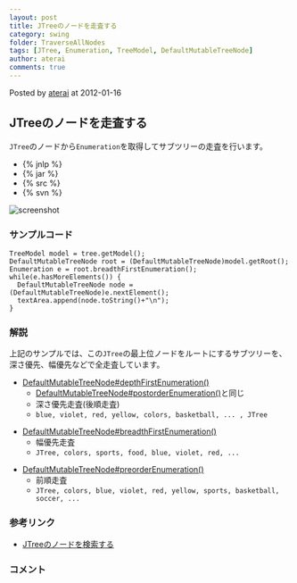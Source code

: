 ```yaml
---
layout: post
title: JTreeのノードを走査する
category: swing
folder: TraverseAllNodes
tags: [JTree, Enumeration, TreeModel, DefaultMutableTreeNode]
author: aterai
comments: true
---
```


Posted by [aterai](http://terai.xrea.jp/aterai.html) at 2012-01-16

## JTreeのノードを走査する
`JTree`のノードから`Enumeration`を取得してサブツリーの走査を行います。

- {% jnlp %}
- {% jar %}
- {% src %}
- {% svn %}

<!-- dummy comment line for breaking list -->

![screenshot](https://lh5.googleusercontent.com/-m8cdaUCibl0/TxPCZQMYqkI/AAAAAAAABH4/eAK9LyYkv14/s800/TraverseAllNodes.png)

### サンプルコード
<pre class="prettyprint"><code>TreeModel model = tree.getModel();
DefaultMutableTreeNode root = (DefaultMutableTreeNode)model.getRoot();
Enumeration e = root.breadthFirstEnumeration();
while(e.hasMoreElements()) {
  DefaultMutableTreeNode node = (DefaultMutableTreeNode)e.nextElement();
  textArea.append(node.toString()+"\n");
}
</code></pre>

### 解説
上記のサンプルでは、この`JTree`の最上位ノードをルートにするサブツリーを、深さ優先、幅優先などで全走査しています。

- [DefaultMutableTreeNode#depthFirstEnumeration()](http://docs.oracle.com/javase/jp/6/api/javax/swing/tree/DefaultMutableTreeNode.html#depthFirstEnumeration%28%29)
    - [DefaultMutableTreeNode#postorderEnumeration()](http://docs.oracle.com/javase/jp/6/api/javax/swing/tree/DefaultMutableTreeNode.html#postorderEnumeration%28%29)と同じ
    - 深さ優先走査(後順走査)
    - `blue, violet, red, yellow, colors, basketball, ... , JTree`

<!-- dummy comment line for breaking list -->

- [DefaultMutableTreeNode#breadthFirstEnumeration()](http://docs.oracle.com/javase/jp/6/api/javax/swing/tree/DefaultMutableTreeNode.html#breadthFirstEnumeration%28%29)
    - 幅優先走査
    - `JTree, colors, sports, food, blue, violet, red, ...`

<!-- dummy comment line for breaking list -->

- [DefaultMutableTreeNode#preorderEnumeration()](http://docs.oracle.com/javase/jp/6/api/javax/swing/tree/DefaultMutableTreeNode.html#preorderEnumeration%28%29)
    - 前順走査
    - `JTree, colors, blue, violet, red, yellow, sports, basketball, soccer, ...`

<!-- dummy comment line for breaking list -->

### 参考リンク
- [JTreeのノードを検索する](http://terai.xrea.jp/Swing/SearchBox.html)

<!-- dummy comment line for breaking list -->

### コメント
